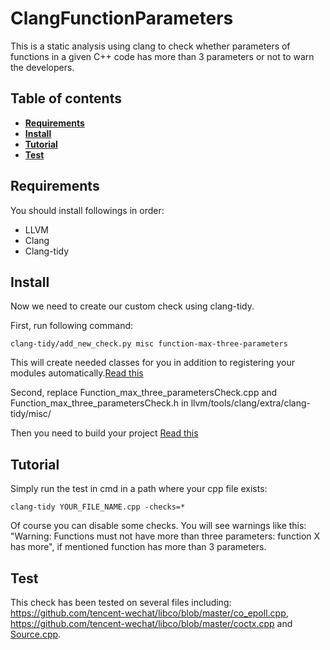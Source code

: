 # ClangFunctionParameters
This is a static analysis using clang to check whether parameters of functions in a given C++ code has more than 3 parameters or not to warn the developers.

## Table of contents
* **[Requirements](#requirements)**
* **[Install](#install)**
* **[Tutorial](#tutorial)**
* **[Test](#test)**

## Requirements
You should install followings in order:

- LLVM
- Clang
- Clang-tidy


## Install

Now we need to create our custom check using clang-tidy.

First, run following command:

```
clang-tidy/add_new_check.py misc function-max-three-parameters
```

This will create needed classes for you in addition to registering your modules automatically.[Read this](http://clang.llvm.org/extra/clang-tidy/)

Second, replace Function_max_three_parametersCheck.cpp and Function_max_three_parametersCheck.h in llvm/tools/clang/extra/clang-tidy/misc/

Then you need to build your project [Read this](https://clang.llvm.org/get_started.html)

## Tutorial

Simply run the test in cmd in a path where your cpp file exists:

```
clang-tidy YOUR_FILE_NAME.cpp -checks=*
```
Of course you can disable some checks.  You will see warnings like this: "Warning: Functions must not have more than three parameters: function X has more", if mentioned function has more than 3 parameters.

## Test

This check has been tested on several files including: https://github.com/tencent-wechat/libco/blob/master/co_epoll.cpp, https://github.com/tencent-wechat/libco/blob/master/coctx.cpp and [Source.cpp](Source.cpp).
